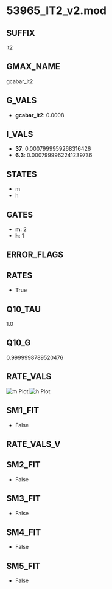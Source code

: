 # 53965_IT2_v2.mod

## SUFFIX

it2

## GMAX_NAME

gcabar_it2

## G_VALS

- **gcabar_it2**: 0.0008

## I_VALS

- **37**: 0.0007999959268316426
- **6.3**: 0.0007999962241239736

## STATES

- m
- h

## GATES

- **m**: 2
- **h**: 1

## ERROR_FLAGS


## RATES

- True

## Q10_TAU

1.0

## Q10_G

0.9999998789520476

## RATE_VALS

![m Plot](/Users/pbozelos/Dropbox/icg-Chai-Panos/supermodels/output_markdown_files/Ca/53965_IT2_v2.mod/images/m.png)
![h Plot](/Users/pbozelos/Dropbox/icg-Chai-Panos/supermodels/output_markdown_files/Ca/53965_IT2_v2.mod/images/h.png)

## SM1_FIT

- False

## RATE_VALS_V

## SM2_FIT

- False

## SM3_FIT

- False

## SM4_FIT

- False

## SM5_FIT

- False

